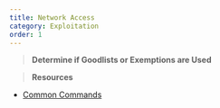 ```yaml
---
title: Network Access
category: Exploitation
order: 1
---
```


> **Determine if Goodlists or Exemptions are Used** 




> **Resources**

* [Common Commands](https://highon.coffee/blog/penetration-testing-tools-cheat-sheet/#common-metasploit-modules)






